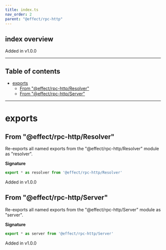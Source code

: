 ```yaml
---
title: index.ts
nav_order: 2
parent: "@effect/rpc-http"
---
```


## index overview

Added in v1.0.0

---

<h2 class="text-delta">Table of contents</h2>

- [exports](#exports)
  - [From "@effect/rpc-http/Resolver"](#from-effectrpc-httpresolver)
  - [From "@effect/rpc-http/Server"](#from-effectrpc-httpserver)

---

# exports

## From "@effect/rpc-http/Resolver"

Re-exports all named exports from the "@effect/rpc-http/Resolver" module as "resolver".

**Signature**

```ts
export * as resolver from '@effect/rpc-http/Resolver'
```

Added in v1.0.0

## From "@effect/rpc-http/Server"

Re-exports all named exports from the "@effect/rpc-http/Server" module as "server".

**Signature**

```ts
export * as server from '@effect/rpc-http/Server'
```

Added in v1.0.0
